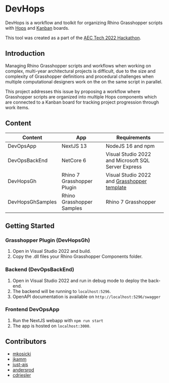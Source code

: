 # DevHops
DevHops is a workflow and toolkit for organizing Rhino Grasshopper scripts with [Hops](https://developer.rhino3d.com/guides/compute/hops-component/) and [Kanban](https://en.wikipedia.org/wiki/Kanban_board) boards.

This tool was created as a part of the [AEC Tech 2022 Hackathon](https://www.aectech.us/).

## Introduction
Managing Rhino Grasshopper scripts and workflows when working on complex, multi-year architectural projects is difficult, due to the size and complexity of Grasshopper definitions and procedural challenges when multiple computational designers work on the on the same script in parallel. 

This project addresses this issue by proposing a workflow where  Grasshopper scripts are organized into multiple Hops components which are connected to a Kanban board for tracking project progression through work items.

## Content
| Content | App | Requirements |
| ----------- | ----------- | ----------- |
| DevOpsApp | NextJS 13 | NodeJS 16 and npm |
| DevOpsBackEnd | NetCore 6 | Visual Studio 2022 and Microsoft SQL Server Express  |
| DevHopsGh | Rhino 7 Grasshopper Plugin | Visual Studio 2022 and [Grasshopper template](https://marketplace.visualstudio.com/items?itemName=McNeel.Rhino7Templates)
| DevHopsGhSamples | Rhino Grasshopper Samples | Rhino 7 Grasshopper

## Getting Started
### Grasshopper Plugin (DevHopsGh)
1. Open in Visual Studio 2022 and build. 
2. Copy the .dll files your Rhino Grasshopper Components folder.

### Backend (DevOpsBackEnd)
1. Open in Visual Studio 2022 and run in debug mode to deploy the back-end.
2. The backend will be running to `localhost:5296`.
3. OpenAPI documentation is available on `http://localhost:5296/swagger`

### Frontend DevOpsApp
1. Run the NextJS webapp with `npm run start`
2. The app is hosted on `localhost:3000`.

## Contributors
- [mkosicki](https://github.com/mkosicki)
- [jkamm](https://github.com/jkamm)
- [just-ajs](https://github.com/just-ajs)
- [andersrod](https://github.com/andersrod)
- [cdriesler](https://github.com/cdriesler)
